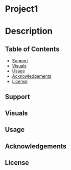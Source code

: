 # Project1

# Description

<!-- make sure to add link to the deployed site -->

## Table of Contents

- [Support](#support)
- [Visuals](#visuals)
- [Usage](#usage)
- [Acknowledgements](#acknowledgements)
- [License](#license)

## Support


## Visuals
<!-- ![Screenshot](link to SS / path) -->


## Usage


## Acknowledgements 


## License

<!-- [MIT](https://choosealicense.com/licenses/mit/) -->